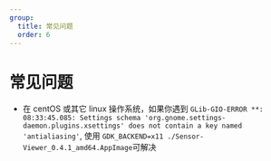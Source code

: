 ```yaml
---
group:
  title: 常见问题
  order: 6
---
```

# 常见问题
- 在 centOS 或其它 linux 操作系统，如果你遇到 `GLib-GIO-ERROR **: 08:33:45.085: Settings schema 'org.gnome.settings-daemon.plugins.xsettings' does not contain a key named 'antialiasing'`, 使用 `GDK_BACKEND=x11 ./Sensor-Viewer_0.4.1_amd64.AppImage`可解决